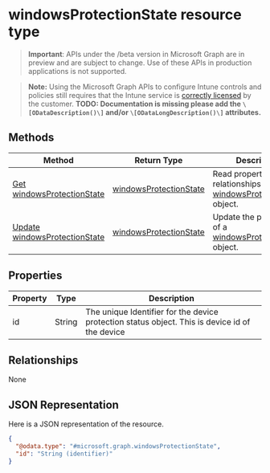 # windowsProtectionState resource type
> **Important**: APIs under the /beta version in Microsoft Graph are in preview and are subject to change. Use of these APIs in production applications is not supported.

> **Note:** Using the Microsoft Graph APIs to configure Intune controls and policies still requires that the Intune service is [correctly licensed](https://go.microsoft.com/fwlink/?linkid=839381) by the customer.
**TODO: Documentation is missing please add the `\[ODataDescription()\]` and/or `\[ODataLongDescription()\]` attributes.**
## Methods
|Method|Return Type|Description|
|---|---|---|
|[Get windowsProtectionState](../api/intune_devicefe_windowsprotectionstate_get.md)|[windowsProtectionState](../resources/intune_devicefe_windowsprotectionstate.md)|Read properties and relationships of the [windowsProtectionState](../resources/intune_devicefe_windowsprotectionstate.md) object.|
|[Update windowsProtectionState](../api/intune_devicefe_windowsprotectionstate_update.md)|[windowsProtectionState](../resources/intune_devicefe_windowsprotectionstate.md)|Update the properties of a [windowsProtectionState](../resources/intune_devicefe_windowsprotectionstate.md) object.|
## Properties
|Property|Type|Description|
|---|---|---|
|id|String|The unique Identifier for the device protection status object. This is device id of the device|
## Relationships
None
## JSON Representation
Here is a JSON representation of the resource.
<!-- {
  "blockType": "resource",
  "keyProperty": "id",
  "@odata.type": "microsoft.graph.windowsProtectionState"
}
-->
```json
{
  "@odata.type": "#microsoft.graph.windowsProtectionState",
  "id": "String (identifier)"
}
```
